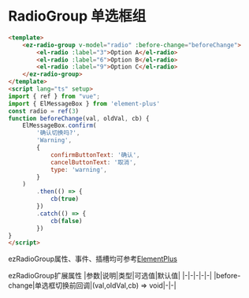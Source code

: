 # RadioGroup 单选框组

<RadioCommon/>

```html
<template>
    <ez-radio-group v-model="radio" :before-change="beforeChange">
        <el-radio :label="3">Option A</el-radio>
        <el-radio :label="6">Option B</el-radio>
        <el-radio :label="9">Option C</el-radio>
    </ez-radio-group>
</template>
<script lang="ts" setup>
import { ref } from "vue";
import { ElMessageBox } from 'element-plus'
const radio = ref(3)
function beforeChange(val, oldVal, cb) {
    ElMessageBox.confirm(
        '确认切换吗?',
        'Warning',
        {
            confirmButtonText: '确认',
            cancelButtonText: '取消',
            type: 'warning',
        }
    )
        .then(() => {
            cb(true)
        })
        .catch(() => {
            cb(false)
        })
}
</script>
```

ezRadioGroup属性、事件、插槽均可参考[ElementPlus](https://element-plus.org/zh-CN/component/radio.html#radio-group-%E5%B1%9E%E6%80%A7)

ezRadioGroup扩展属性
|参数|说明|类型|可选值|默认值|
|-|-|-|-|-|
|before-change|单选框切换前回调|(val,oldVal,cb) => void|-|-|